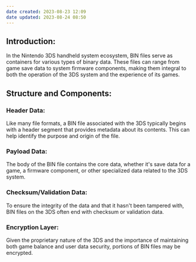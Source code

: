 ```yaml
---
date created: 2023-08-23 12:09
date updated: 2023-08-24 08:50
---
```


## Introduction:

In the Nintendo 3DS handheld system ecosystem, BIN files serve as containers for various types of binary data. These files can range from game save data to system firmware components, making them integral to both the operation of the 3DS system and the experience of its games.

## Structure and Components:

### **Header Data**:

Like many file formats, a BIN file associated with the 3DS typically begins with a header segment that provides metadata about its contents. This can help identify the purpose and origin of the file.

### **Payload Data**:

The body of the BIN file contains the core data, whether it's save data for a game, a firmware component, or other specialized data related to the 3DS system.

### **Checksum/Validation Data**:

To ensure the integrity of the data and that it hasn't been tampered with, BIN files on the 3DS often end with checksum or validation data.

### **Encryption Layer**:

Given the proprietary nature of the 3DS and the importance of maintaining both game balance and user data security, portions of BIN files may be encrypted.

